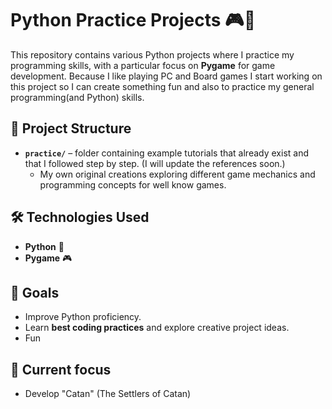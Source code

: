 # Python Practice Projects 🎮🐍

This repository contains various Python projects where I practice my programming skills, with a particular focus on **Pygame** for game development. Because I like playing PC and Board games I start working on this project so I can create something fun
and also to practice my general programming(and Python) skills.

## 📂 Project Structure
- **`practice/`** – folder containing example tutorials that already exist and that I followed step by step. (I will update the references soon.)
  - My own original creations exploring different game mechanics and programming concepts for well know games.

## 🛠️ Technologies Used
- **Python** 🐍
- **Pygame** 🎮

## 🚀 Goals
- Improve Python proficiency.
- Learn **best coding practices** and explore creative project ideas.
- Fun

## 🔗 Current focus
- Develop "Catan" (The Settlers of Catan)